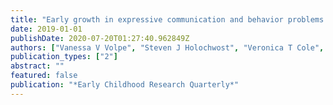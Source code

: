 ```yaml
---
title: "Early growth in expressive communication and behavior problems: Differential relations by ethnicity"
date: 2019-01-01
publishDate: 2020-07-20T01:27:40.962849Z
authors: ["Vanessa V Volpe", "Steven J Holochwost", "Veronica T Cole", "Cathi Propper"]
publication_types: ["2"]
abstract: ""
featured: false
publication: "*Early Childhood Research Quarterly*"
---
```


